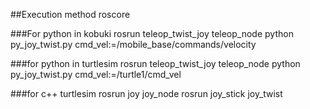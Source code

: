 ##Execution method
roscore

###For python in kobuki
rosrun teleop_twist_joy teleop_node
python py_joy_twist.py cmd_vel:=/mobile_base/commands/velocity

###for python in turtlesim
rosrun teleop_twist_joy teleop_node
python py_joy_twist.py cmd_vel:=/turtle1/cmd_vel

###for c++ turtlesim
rosrun joy joy_node
rosrun joy_stick joy_twist
